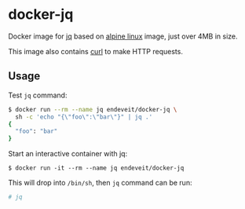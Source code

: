 # docker-jq
Docker image for [jq](http://stedolan.github.io/jq/) based on [alpine linux](https://alpinelinux.org/) image, just over 4MB in size.

This image also contains [curl](https://curl.haxx.se/) to make HTTP requests.

## Usage

Test `jq` command:

```bash
$ docker run --rm --name jq endeveit/docker-jq \
  sh -c 'echo "{\"foo\":\"bar\"}" | jq .'
{
  "foo": "bar"
}
```

Start an interactive container with jq:

```
$ docker run -it --rm --name jq endeveit/docker-jq
```

This will drop into `/bin/sh`, then `jq` command can be run:

```bash
# jq
```

